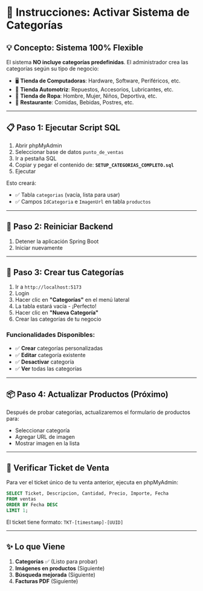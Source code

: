 # 🎯 Instrucciones: Activar Sistema de Categorías

## 💡 Concepto: Sistema 100% Flexible

El sistema **NO incluye categorías predefinidas**. El administrador crea las categorías según su tipo de negocio:

- 🖥️ **Tienda de Computadoras**: Hardware, Software, Periféricos, etc.
- 🚗 **Tienda Automotriz**: Repuestos, Accesorios, Lubricantes, etc.
- 👕 **Tienda de Ropa**: Hombre, Mujer, Niños, Deportiva, etc.
- 🍔 **Restaurante**: Comidas, Bebidas, Postres, etc.

---

## 📋 Paso 1: Ejecutar Script SQL

1. Abrir phpMyAdmin
2. Seleccionar base de datos `punto_de_ventas`
3. Ir a pestaña SQL
4. Copiar y pegar el contenido de: **`SETUP_CATEGORIAS_COMPLETO.sql`**
5. Ejecutar

Esto creará:
- ✅ Tabla `categorias` (vacía, lista para usar)
- ✅ Campos `IdCategoria` e `ImagenUrl` en tabla `productos`

---

## 🔄 Paso 2: Reiniciar Backend

1. Detener la aplicación Spring Boot
2. Iniciar nuevamente

---

## 🎨 Paso 3: Crear tus Categorías

1. Ir a `http://localhost:5173`
2. Login
3. Hacer clic en **"Categorías"** en el menú lateral
4. La tabla estará vacía - ¡Perfecto!
5. Hacer clic en **"Nueva Categoría"**
6. Crear las categorías de tu negocio

### Funcionalidades Disponibles:
- ✅ **Crear** categorías personalizadas
- ✅ **Editar** categoría existente
- ✅ **Desactivar** categoría
- ✅ **Ver** todas las categorías

---

## 📦 Paso 4: Actualizar Productos (Próximo)

Después de probar categorías, actualizaremos el formulario de productos para:
- Seleccionar categoría
- Agregar URL de imagen
- Mostrar imagen en la lista

---

## 🎫 Verificar Ticket de Venta

Para ver el ticket único de tu venta anterior, ejecuta en phpMyAdmin:

```sql
SELECT Ticket, Descripcion, Cantidad, Precio, Importe, Fecha 
FROM ventas 
ORDER BY Fecha DESC 
LIMIT 1;
```

El ticket tiene formato: `TKT-[timestamp]-[UUID]`

---

## ✨ Lo que Viene

1. **Categorías** ✅ (Listo para probar)
2. **Imágenes en productos** (Siguiente)
3. **Búsqueda mejorada** (Siguiente)
4. **Facturas PDF** (Siguiente)
